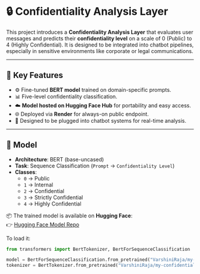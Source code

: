 # 🔒 Confidentiality Analysis Layer

This project introduces a **Confidentiality Analysis Layer** that evaluates user messages and predicts their **confidentiality level** on a scale of 0 (Public) to 4 (Highly Confidential). It is designed to be integrated into chatbot pipelines, especially in sensitive environments like corporate or legal communications.

---

## 📌 Key Features

- ⚙️ Fine-tuned **BERT model** trained on domain-specific prompts.
- 📊 Five-level confidentiality classification.
- ☁️ **Model hosted on Hugging Face Hub** for portability and easy access.
- 🌐 Deployed via **Render** for always-on public endpoint.
- 🧠 Designed to be plugged into chatbot systems for real-time analysis.

---

## 🧠 Model

- **Architecture**: BERT (base-uncased)
- **Task**: Sequence Classification (`Prompt` → `Confidentiality Level`)
- **Classes**:
  - `0` → Public
  - `1` → Internal
  - `2` → Confidential
  - `3` → Strictly Confidential
  - `4` → Highly Confidential

📦 The trained model is available on **Hugging Face**:  
👉 [Hugging Face Model Repo](https://huggingface.co/VarshiniRaja/my-confidentiality-model)

To load it:
```python
from transformers import BertTokenizer, BertForSequenceClassification

model = BertForSequenceClassification.from_pretrained("VarshiniRaja/my-confidentiality-model")
tokenizer = BertTokenizer.from_pretrained("VarshiniRaja/my-confidentiality-model")
